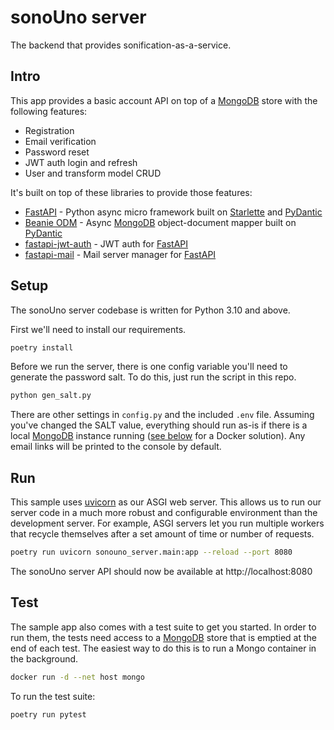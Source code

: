 # sonoUno server
The backend that provides sonification-as-a-service.

## Intro

This app provides a basic account API on top of a [MongoDB]() store with the following features:

- Registration
- Email verification
- Password reset
- JWT auth login and refresh
- User and transform model CRUD

It's built on top of these libraries to provide those features:

- [FastAPI]() - Python async micro framework built on [Starlette]() and [PyDantic]()
- [Beanie ODM]() - Async [MongoDB]() object-document mapper built on [PyDantic]()
- [fastapi-jwt-auth]() - JWT auth for [FastAPI]()
- [fastapi-mail]() - Mail server manager for [FastAPI]()

## Setup

The sonoUno server codebase is written for Python 3.10 and above.

First we'll need to install our requirements.

```bash
poetry install
```

Before we run the server, there is one config variable you'll need to generate the password salt. To do this, just run the script in this repo.

```bash
python gen_salt.py
```

There are other settings in `config.py` and the included `.env` file. Assuming you've changed the SALT value, everything should run as-is if there is a local [MongoDB]() instance running ([see below](#test) for a Docker solution). Any email links will be printed to the console by default.

## Run

This sample uses [uvicorn]() as our ASGI web server. This allows us to run our server code in a much more robust and configurable environment than the development server. For example, ASGI servers let you run multiple workers that recycle themselves after a set amount of time or number of requests.

```bash
poetry run uvicorn sonouno_server.main:app --reload --port 8080
```

The sonoUno server API should now be available at http://localhost:8080

## Test

The sample app also comes with a test suite to get you started.
In order to run them, the tests need access to a [MongoDB]() store that is emptied at the end of each test. The easiest way to do this is to run a Mongo container in the background.

```bash
docker run -d --net host mongo
```
To run the test suite:
```bash
poetry run pytest
```

[MongoDB]: https://www.mongodb.com "MongoDB NoSQL homepage"
[FastAPI]: https://fastapi.tiangolo.com "FastAPI web framework"
[Beanie ODM]: https://roman-right.github.io/beanie/ "Beanie object-document mapper"
[Starlette]: https://www.starlette.io "Starlette web framework"
[PyDantic]: https://pydantic-docs.helpmanual.io "PyDantic model validation"
[fastapi-jwt-auth]: https://github.com/IndominusByte/fastapi-jwt-auth "JWT auth for FastAPI"
[fastapi-mail]: https://github.com/sabuhish/fastapi-mail "FastAPI mail server"
[uvicorn]: https://www.uvicorn.org "Uvicorn ASGI web server"